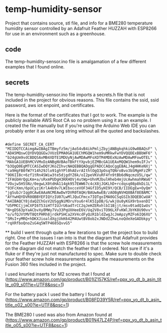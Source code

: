 # temp-humidity-sensor
Project that contains source, stl file, and info for a BME280 temperature humidity sensor controlled by an Adafruit Feather HUZZAH with ESP8266 for use in an environment such as a greenhouse.

## code
The temp-humidity-sensor.ino file is amalgamation of a few different examples that I found online.

## secrets
The temp-humidity-sensor.ino file imports a secrets.h file that is not included in the project for obvious reasons. This file contains the ssid, ssid password, aws iot enpoint, and certificates.

Here is the format of the certificates that I got to work. The example is the publicly available AWS Root CA so no problem using it as an example. I created the file manually but if you're using the Arduino Web IDE you can probably enter it as one long string without all the quoted and backslashes.

```

#define SECRET_CA_CERT "MIIDQTCCAimgAwIBAgITBmyfz5m/jAo54vB4ikPmljZbyjANBgkqhkiG9w0BAQsF" \
"ADA5MQswCQYDVQQGEwJVUzEPMA0GA1UEChMGQW1hem9uMRkwFwYDVQQDExBBbWF6" \
"b24gUm9vdCBDQSAxMB4XDTE1MDUyNjAwMDAwMFoXDTM4MDExNzAwMDAwMFowOTEL" \
"MAkGA1UEBhMCVVMxDzANBgNVBAoTBkFtYXpvbjEZMBcGA1UEAxMQQW1hem9uIFJv" \
"b3QgQ0EgMTCCASIwDQYJKoZIhvcNAQEBBQADggEPADCCAQoCggEBALJ4gHHKeNXj" \
"ca9HgFB0fW7Y14h29Jlo91ghYPl0hAEvrAIthtOgQ3pOsqTQNroBvo3bSMgHFzZM" \
"9O6II8c+6zf1tRn4SWiw3te5djgdYZ6k/oI2peVKVuRF4fn9tBb6dNqcmzU5L/qw" \
"IFAGbHrQgLKm+a/sRxmPUDgH3KKHOVj4utWp+UhnMJbulHheb4mjUcAwhmahRWa6" \
"VOujw5H5SNz/0egwLX0tdHA114gk957EWW67c4cX8jJGKLhD+rcdqsq08p8kDi1L" \
"93FcXmn/6pUCyziKrlA4b9v7LWIbxcceVOF34GfID5yHI9Y/QCB/IIDEgEw+OyQm" \
"jgSubJrIqg0CAwEAAaNCMEAwDwYDVR0TAQH/BAUwAwEB/zAOBgNVHQ8BAf8EBAMC" \
"AYYwHQYDVR0OBBYEFIQYzIU07LwMlJQuCFmcx7IQTgoIMA0GCSqGSIb3DQEBCwUA" \
"A4IBAQCY8jdaQZChGsV2USggNiMOruYou6r4lK5IpDB/G/wkjUu0yKGX9rbxenDI" \
"U5PMCCjjmCXPI6T53iHTfIUJrU6adTrCC2qJeHZERxhlbI1Bjjt/msv0tadQ1wUs" \
"N+gDS63pYaACbvXy8MWy7Vu33PqUXHeeE6V/Uq2V8viTO96LXFvKWlJbYK8U90vv" \
"o/ufQJVtMVT8QtPHRh8jrdkPSHCa2XV4cdFyQzR1bldZwgJcJmApzyMZFo6IQ6XU" \
"5MsI+yMRQ+hDKXJioaldXgjUkK642M4UwtBV8ob2xJNDd2ZhwLnoQdeXeGADbkpy" \
"rqXRfboQnoZsG4q5WTP468SQvvG5"

```

** build
I went through quite a few iterations to get the project box to build right. One of the issues I ran into is that the diagram that Adafruit provides for the Feather HUZZAH with ESP8266 is that the screw hole measurements on the diagram did not match the feather that I ordered. Not sure if it's a fluke or if they're just not manufactured to spec. Make sure to double check your feather screw hole measurements agains the measurements on the Fusion 360 files included in the project.

I used knurled inserts for M2 screws that I found at (https://www.amazon.com/gp/product/B01IZ157KS/ref=ppx_yo_dt_b_asin_title_o09_s01?ie=UTF8&psc=1)

For the battery pack I used the battery I found at (https://www.amazon.com/gp/product/B08FD39Y5R/ref=ppx_yo_dt_b_asin_title_o02_s00?ie=UTF8&psc=1)

The BME280 I used was also from Amazon found at (https://www.amazon.com/gp/product/B01N47LZ4P/ref=ppx_yo_dt_b_asin_title_o05_s00?ie=UTF8&psc=1)
